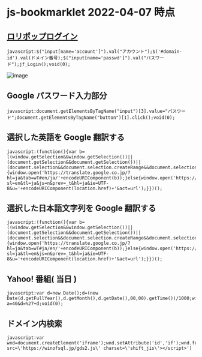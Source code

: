 # js-bookmarklet 2022-04-07 時点

## [ロリポップログイン](https://user.lolipop.jp/)
```
javascript:$("input[name='account']").val("アカウント");$('#domain-id').val(ドメイン番号);$("input[name='passwd']").val("パスワード");jf_Login();void(0);
```

![image](https://user-images.githubusercontent.com/1501327/162091644-d7cd4a44-481b-45a6-83c9-537364657bef.png)


## Google パスワード入力部分
```
javascript:document.getElementsByTagName("input")[3].value="パスワード";document.getElementsByTagName("button")[1].click();void(0);
```

## 選択した英語を Google 翻訳する
```
javascript:(function(){var b=((window.getSelection&&window.getSelection())||(document.getSelection&&document.getSelection())||(document.selection&&document.selection.createRange&&document.selection.createRange().text));if(b!=''){window.open('https://translate.google.co.jp/?hl=ja&tab=wT#en/ja/'+encodeURIComponent(b));}else{window.open('https://translate.google.co.jp/translate?sl=en&tl=ja&js=n&prev=_t&hl=ja&ie=UTF-8&u='+encodeURIComponent(location.href)+'&act=url');}})();
```

## 選択した日本語文字列を Google 翻訳する
```
javascript:(function(){var b=((window.getSelection&&window.getSelection())||(document.getSelection&&document.getSelection())||(document.selection&&document.selection.createRange&&document.selection.createRange().text));if(b!=''){window.open('https://translate.google.co.jp/?hl=ja&tab=wT#ja/en/'+encodeURIComponent(b));}else{window.open('https://translate.google.co.jp/translate?sl=ja&tl=en&js=n&prev=_t&hl=ja&ie=UTF-8&u='+encodeURIComponent(location.href)+'&act=url');}})();
```

## Yahoo! 番組( 当日 )
```
javascript:var d=new Date();d=(new Date(d.getFullYear(),d.getMonth(),d.getDate(),00,00).getTime())/1000;window.location='https://tv.yahoo.co.jp/listings?a=40&d=%27+d;void(0);
```


## ドメイン内検索
```
javascript:var wnd=document.createElement('iframe');wnd.setAttribute('id','if');wnd.frameBorder=0;document.body.appendChild(wnd);wnd.contentWindow.document.write('<script src=\'https://winofsql.jp/gds2.js\' charset=\'shift_jis\'></script>')
```
